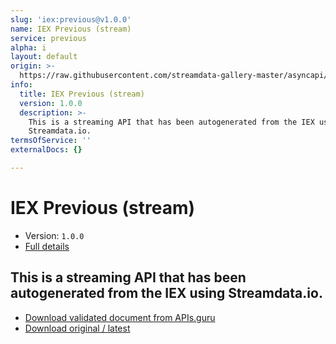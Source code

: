 ```yaml
---
slug: 'iex:previous@v1.0.0'
name: IEX Previous (stream)
service: previous
alpha: i
layout: default
origin: >-
  https://raw.githubusercontent.com/streamdata-gallery-master/asyncapi/master/_listings/iex/iex-previous-stream-async.md
info:
  title: IEX Previous (stream)
  version: 1.0.0
  description: >-
    This is a streaming API that has been autogenerated from the IEX using
    Streamdata.io.
termsOfService: ''
externalDocs: {}

---
```

# IEX Previous (stream)

* Version: `1.0.0`
* [Full details](../html/iex:previous@v1.0.0.html)



## This is a streaming API that has been autogenerated from the IEX using Streamdata.io.



* [Download validated document from APIs.guru](https://raw.githubusercontent.com/APIs-guru/asyncapi-directory/master/docs/APIs/iex%3Aprevious%40v1.0.0.yaml)
* [Download original / latest](https://raw.githubusercontent.com/streamdata-gallery-master/asyncapi/master/_listings/iex/iex-previous-stream-async.md)

<script type="application/ld+json">
{
  "@context": "http://schema.org/",
  "@type": "WebAPI",
  "description": "This is a streaming API that has been autogenerated from the IEX using Streamdata.io.",
  "documentation": "",

  "name": "IEX Previous (stream)"
}
</script>
